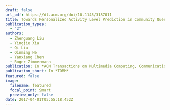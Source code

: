 ```yaml
---
draft: false
url_pdf: https://dl.acm.org/doi/10.1145/3187011
title: Towards Personalized Activity Level Prediction in Community Question Answering Websites
publication_types:
  - "2"
authors:
  - Zhenguang Liu
  - Yingjie Xia
  - Qi Liu
  - Qinming He
  - Yanxiang Chen
  - Roger Zimmermann
publication: In *ACM Transactions on Multimedia Computing, Communications and Applications*
publication_short: In *TOMM*
featured: false
image:
  filename: featured
  focal_point: Smart
  preview_only: false
date: 2017-04-01T05:55:18.452Z
---
```

